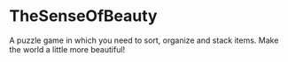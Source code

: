 # TheSenseOfBeauty
 
A puzzle game in which you need to sort, organize and stack items. Make the world a little more beautiful!